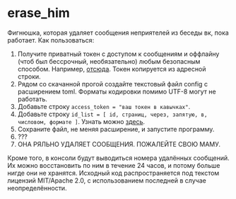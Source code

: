 # erase_him
Фигнюшка, которая удаляет сообщения неприятелей из беседы вк, пока работает.
Как пользоваться:
1. Получите приватный токен с доступом к сообщениям и оффлайну (чтоб был бессрочный, необязательно) любым безопасным способом.
Например, [отсюда](https://oauth.vk.com/authorize?client_id=6121396&scope=69632&redirect_uri=https://oauth.vk.com/blank.html&display=page&response_type=token&revoke=1). Токен копируется из адресной строки.
2. Рядом со скачанной прогой создайте текстовый файл config с расширением toml. Форматы кодировки помимо UTF-8 могут не работать.
3. Добавьте строку `access_token = "ваш токен в кавычках"`.
4. Добавьте строку `id_list = [ id, страниц, через, запятую, в, числовом, формате ]`. Узнать можно [здесь](https://regvk.com/id/).
5. Сохраните файл, не меняя расширение, и запустите программу.
6. ???
7. ОНА РЯЛЬНО УДАЛЯЕТ СООБЩЕНИЯ. ПОЖАЛЕЙТЕ СВОЮ МАМУ.

Кроме того, в консоли будут выводиться номера удалённых сообщений. Их можно восстановить по ним в течение 24 часов, и потому больше нигде они не хранятся.
Исходный код распространяется под текстом лицензий MIT/Apache 2.0, с использованием последней в случае неопределённости.
